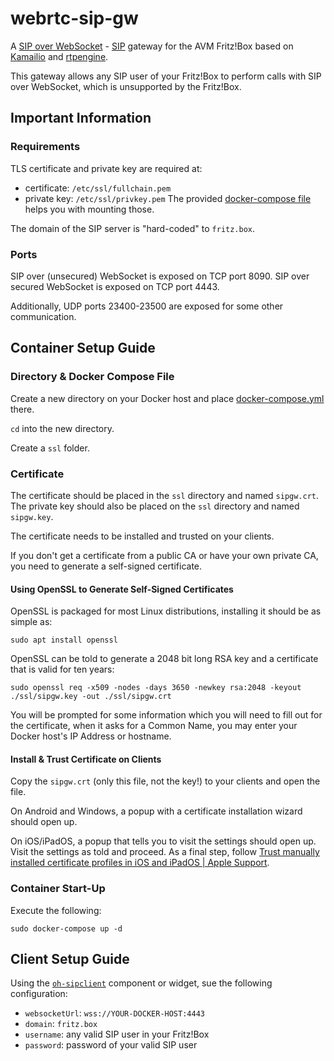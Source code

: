 # webrtc-sip-gw

A [SIP over WebSocket](https://datatracker.ietf.org/doc/html/rfc7118) - [SIP](https://datatracker.ietf.org/doc/html/rfc3261) gateway for the AVM Fritz!Box based on [Kamailio](https://www.kamailio.org/w/) and [rtpengine](https://github.com/sipwise/rtpengine).

This gateway allows any SIP user of your Fritz!Box to perform calls with SIP over WebSocket, which is unsupported by the Fritz!Box.

## Important Information

### Requirements

TLS certificate and private key are required at:
- certificate: `/etc/ssl/fullchain.pem`
- private key: `/etc/ssl/privkey.pem`
The provided [docker-compose file](/docker-compose.yml) helps you with mounting those.

The domain of the SIP server is "hard-coded" to `fritz.box`.

### Ports

SIP over (unsecured) WebSocket is exposed on TCP port 8090.
SIP over secured WebSocket is exposed on TCP port 4443.

Additionally, UDP ports 23400-23500 are exposed for some other communication.

## Container Setup Guide

### Directory & Docker Compose File

Create a new directory on your Docker host and place [docker-compose.yml](/docker-compose.yml) there.

`cd` into the new directory.

Create a `ssl` folder.

### Certificate

The certificate should be placed in the `ssl` directory and named `sipgw.crt`.
The private key should also be placed on the `ssl` directory and named `sipgw.key`.

The certificate needs to be installed and trusted on your clients.

If you don't get a certificate from a public CA or have your own private CA,
you need to generate a self-signed certificate.

#### Using OpenSSL to Generate Self-Signed Certificates

OpenSSL is packaged for most Linux distributions, installing it should be as simple as:
```shell
sudo apt install openssl
```

OpenSSL can be told to generate a 2048 bit long RSA key and a certificate that is valid for ten years:
```shell
sudo openssl req -x509 -nodes -days 3650 -newkey rsa:2048 -keyout ./ssl/sipgw.key -out ./ssl/sipgw.crt
```

You will be prompted for some information which you will need to fill out for the certificate, when it asks for a Common Name, you may enter your Docker host's IP Address or hostname.

#### Install & Trust Certificate on Clients

Copy the `sipgw.crt` (only this file, not the key!) to your clients and open the file.

On Android and Windows, a popup with a certificate installation wizard should open up.

On iOS/iPadOS, a popup that tells you to visit the settings should open up.
Visit the settings as told and proceed.
As a final step, follow [Trust manually installed certificate profiles in iOS and iPadOS | Apple Support](https://support.apple.com/en-nz/HT204477).

### Container Start-Up

Execute the following:
```shell
sudo docker-compose up -d
```

## Client Setup Guide

Using the [`oh-sipclient`](https://openhab.org/docs/ui/components/oh-sipclient.html) component or widget, sue the following configuration:
- `websocketUrl`: `wss://YOUR-DOCKER-HOST:4443`
- `domain`: `fritz.box`
- `username`: any valid SIP user in your Fritz!Box
- `password`: password of your valid SIP user
